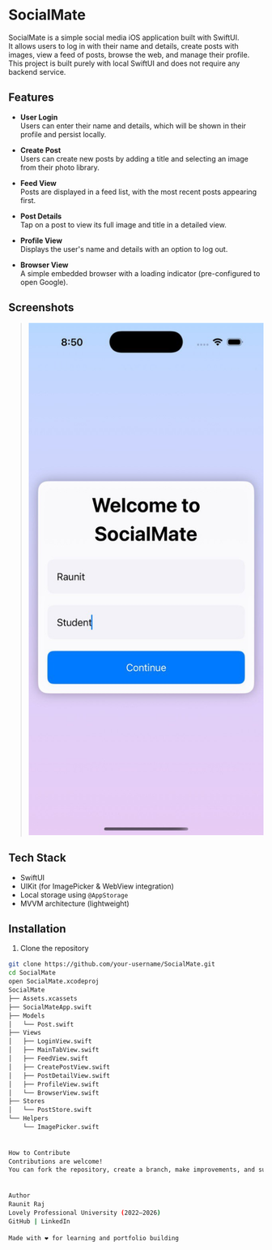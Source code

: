 # SocialMate

SocialMate is a simple social media iOS application built with SwiftUI.  
It allows users to log in with their name and details, create posts with images, view a feed of posts, browse the web, and manage their profile.  
This project is built purely with local SwiftUI and does not require any backend service.

## Features

- **User Login**  
  Users can enter their name and details, which will be shown in their profile and persist locally.

- **Create Post**  
  Users can create new posts by adding a title and selecting an image from their photo library.

- **Feed View**  
  Posts are displayed in a feed list, with the most recent posts appearing first.

- **Post Details**  
  Tap on a post to view its full image and title in a detailed view.

- **Profile View**  
  Displays the user's name and details with an option to log out.

- **Browser View**  
  A simple embedded browser with a loading indicator (pre-configured to open Google).

## Screenshots

> ![App Screenshot](SocialMate/SocialMate/Assets.xcassets/Img1.jpg)


## Tech Stack

- SwiftUI
- UIKit (for ImagePicker & WebView integration)
- Local storage using `@AppStorage`  
- MVVM architecture (lightweight)

## Installation

1. Clone the repository

```bash
git clone https://github.com/your-username/SocialMate.git
cd SocialMate
open SocialMate.xcodeproj
SocialMate
├── Assets.xcassets
├── SocialMateApp.swift
├── Models
│   └── Post.swift
├── Views
│   ├── LoginView.swift
│   ├── MainTabView.swift
│   ├── FeedView.swift
│   ├── CreatePostView.swift
│   ├── PostDetailView.swift
│   ├── ProfileView.swift
│   └── BrowserView.swift
├── Stores
│   └── PostStore.swift
└── Helpers
    └── ImagePicker.swift


How to Contribute
Contributions are welcome!
You can fork the repository, create a branch, make improvements, and submit a pull request.


Author
Raunit Raj
Lovely Professional University (2022–2026)
GitHub | LinkedIn

Made with ❤️ for learning and portfolio building
